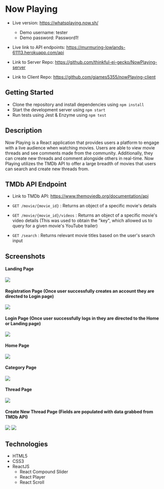 # Now Playing

- Live version: https://whatsplaying.now.sh/
  - Demo username: tester
  - Demo password: Password1!
- Live link to API endpoints: https://murmuring-lowlands-61113.herokuapp.com/api

- Link to Server Repo: https://github.com/thinkful-ei-gecko/NowPlaying-server
- Link to Client Repo: https://github.com/gjames5355/nowPlaying-client

## Getting Started

- Clone the repository and install dependencies using `npm install`
- Start the development server using `npm start`
- Run tests using Jest & Enzyme using `npm test`

## Description

Now Playing is a React application that provides users a platform to engage with a live audience when watching movies. Users are able to view movie threads and see comments made from the community. Additionally, they can create new threads and comment alongside others in real-time. Now Playing utilizes the TMDb API to offer a large breadth of movies that users can search and create new threads from.

## TMDb API Endpoint

- Link to TMDb API: https://www.themoviedb.org/documentation/api

- `GET /movie/{movie_id}` : Returns an object of a specific movie's details
- `GET /movie/{movie_id}/videos` : Returns an object of a specific movie's video details (This was used to obtain the "key", which allowed us to query for a given movie's YouTube trailer)
- `GET /search` : Returns relevant movie titles based on the user's search input

## Screenshots

#### Landing Page

![](public/images/landing-page.PNG)

#### Registration Page (Once user successfully creates an account they are directed to Login page)

![](public/images/register.PNG)

#### Login Page (Once user successfully logs in they are directed to the Home or Landing page)

![](public/images/login.PNG)

#### Home Page

![](public/images/home-page.PNG)

#### Category Page

![](public/images/category-page.PNG)

#### Thread Page

![](public/images/thread-page.PNG)

#### Create New Thread Page (Fields are populated with data grabbed from TMDb API)

![](public/images/create-thread.PNG)
![](public/images/create-thread2.PNG)

## Technologies

- HTML5
- CSS3
- ReactJS
  - React Compound Slider
  - React Player
  - React Scroll
